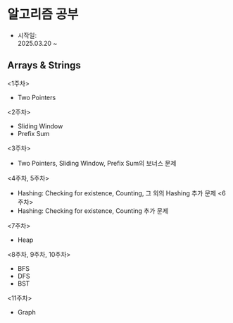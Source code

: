 # 알고리즘 공부
- 시작일: <br>
2025.03.20 ~

## Arrays & Strings 

<1주차>
- Two Pointers

<2주차>
- Sliding Window
- Prefix Sum

<3주차>
- Two Pointers, Sliding Window, Prefix Sum의 보너스 문제

<4주차, 5주차>
- Hashing: Checking for existence, Counting, 그 외의 Hashing 추가 문제
<6주차>
- Hashing: Checking for existence, Counting 추가 문제

<7주차>
- Heap

<8주차, 9주차, 10주차>
- BFS
- DFS
- BST

<11주차>
- Graph